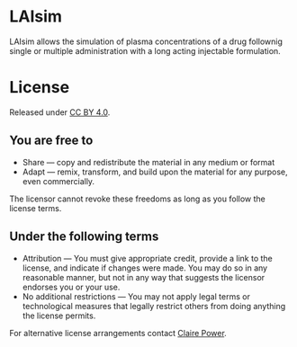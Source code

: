 # LAIsim

LAIsim allows the simulation of plasma concentrations of a drug follownig single or multiple administration with a long acting injectable formulation.


# License

Released under [CC BY 4.0](https://creativecommons.org/licenses/by/4.0/).

## You are free to
* Share — copy and redistribute the material in any medium or format
* Adapt — remix, transform, and build upon the material
for any purpose, even commercially.

The licensor cannot revoke these freedoms as long as you follow the license terms.

## Under the following terms
* Attribution — You must give appropriate credit, provide a link to the license, and indicate if changes were made. You may do so in any reasonable manner, but not in any way that suggests the licensor endorses you or your use.
* No additional restrictions — You may not apply legal terms or technological measures that legally restrict others from doing anything the license permits.

For alternative license arrangements contact [Claire Power](https://github.com/ClairePower/LAIsim).
